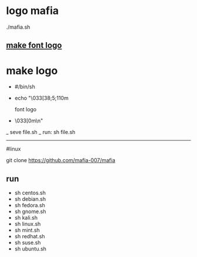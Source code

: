 # logo mafia

./mafia.sh

 [make font logo](http://patorjk.com/software/taag/#p=display&f=Graffiti&t=Type%20Something%20) 
----------
# make logo
 
 
- #/bin/sh
- echo "\033[38;5;110m

     font logo
     
- \033[0m\n"

_ seve file.sh
_ run: sh file.sh

----------------------------------

#linux

git clone https://github.com/mafia-007/mafia

run
-----------
- sh centos.sh	
- sh debian.sh	
- sh fedora.sh	
- sh gnome.sh	
- sh kali.sh	
- sh linux.sh	
- sh mint.sh	
- sh redhat.sh	
- sh suse.sh	
- sh ubuntu.sh
